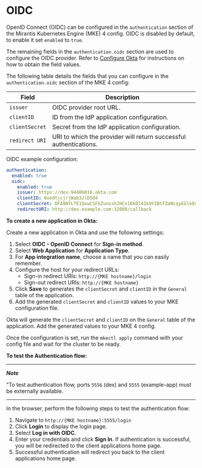 # OIDC

OpenID Connect (OIDC) can be configured in the `authentication` section of
the Mirantis Kubernetes Engine (MKE) 4 config.
OIDC is disabled by default, to enable it set `enabled` to `true`.

The remaining fields in the `authentication.oidc` section are used to configure
the OIDC provider. Refer to [Configure Okta](#configure-okta) for
instructions on how to obtain the field values.

The following table details the fields that you can configure in the
`authentication.oidc` section of the MKE 4 config:

| Field          | Description                                                                |
|----------------|----------------------------------------------------------------------------|
| `issuer`       | OIDC provider root URL.                                      |
| `clientID`     | ID from the IdP application configuration.                           |
| `clientSecret` | Secret from the IdP application configuration.                       |
| `redirect URI` | URI to which the provider will return successful authentications. |

OIDC example configuration:

```yaml
authentication:
  enabled: true
  oidc:
    enabled: true
    issuer: https://dev-94406016.okta.com
    clientID: 0oedtjcjrjWab3zlD5d4
    clientSecret: DFA9NYLfE1QxwCSFkZunssh2HCx16kDl41k9tIBtFZaNcqyEGle8yZPtMBesyomD
    redirectURI: http://dex.example.com:32000/callback
```

**To create a new application in Okta:**

Create a new application in Okta and use the following settings:

1. Select **OIDC - OpenID Connect** for **Sign-in method**.
2. Select **Web Application** for **Application Type**.
3. For **App integration name**, choose a name that you can easily remember.
4. Configure the host for your redirect URLs:
   - Sign-in redirect URIs: `http://{MKE hostname}/login`
   - Sign-out redirect URIs: `http://{MKE hostname}`
5. Click **Save** to generates the `clientSecret` and `clientID` in the `General` table of
the application.
6. Add the generated `clientSecret` and `clientID` values to your MKE configuration file.

Okta will generate the `clientSecret` and `clientID` on the `General` table of
the application. Add the generated values to your MKE 4 config.

Once the configuration is set, run the `mkectl apply` command with your config 
file and wait for the cluster to be ready.

**To test the Authentication flow:**

---
***Note***

"To test authentication flow, ports `5556` (dex) and `5555` (example-app) must be externally available. 

---

In the browser, perform the following steps to test the authentication flow:

1. Navigate to `http://{MKE hostname}:5555/login`
2. Click **Login** to display the login page.
3. Select **Log in with OIDC**.
4. Enter your credentials and click **Sign In**. If authentication is successful, you will be redirected to the client applications home page.
5. Successful authentication will redirect you back to the client applications home page.
